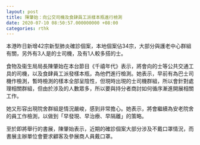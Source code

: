 ```yaml
---
layout: post
title: 陳肇始：向公交司機及食肆員工派樣本瓶進行檢測　
date: 2020-07-10 08:50:57.000000000 +08:00
categories: rthk
---
```


本港昨日新增42宗新型肺炎確診個案，本地個案佔34宗，大部分與護老中心群組有關，另外有3人是的士司機，及有1人較多搭的士。

食物及衞生局局長陳肇始在本台節目《千禧年代》表示，將會向的士等公共交通工具的司機，以及食肆員工派發樣本瓶，為他們進行檢測。她表示，早前有為巴士司機作檢測，暫時檢測的樣本全部呈陰性，但現時出現的士司機群組，所以會針對處理相關群組，但由於涉及的人數眾多，所以要與持分者商討如何循序漸進開展相關工作。

她又形容出現院舍群組是情況嚴峻，感到非常擔心。她表示，將會繼續為安老院舍的員工作檢測，以做到「早發現、早治療、早隔離」的策略。

至於即將舉行的書展，陳肇始表示，近期的確診個案大部分涉及不戴口罩情況，而書展主辦單位會要求顧客及參展商人員戴口罩。
